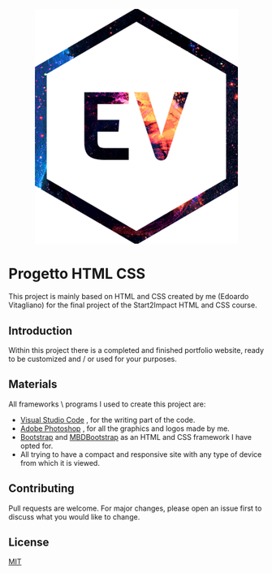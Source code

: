 <p align="center"><img src="assets/images/logo/logo_large2.png" width="400"></p>

# Progetto HTML CSS

This project is mainly based on HTML and CSS created by me (Edoardo Vitagliano) for the final project of the Start2Impact HTML and CSS course.

## Introduction

Within this project there is a completed and finished portfolio website, ready to be customized and / or used for your purposes.

## Materials

All frameworks \ programs I used to create this project are:

- [Visual Studio Code](https://code.visualstudio.com/) , for the writing part of the code.
- [Adobe Photoshop](https://www.adobe.com/it/products/photoshop) , for all the graphics and logos made by me.
- [Bootstrap](https://getbootstrap.com/) and [MBDBootstrap](https://mdbootstrap.com/) as an HTML and CSS framework I have opted for.
- All trying to have a compact and responsive site with any type of device from which it is viewed.

## Contributing
Pull requests are welcome. For major changes, please open an issue first to discuss what you would like to change.


## License
[MIT](https://choosealicense.com/licenses/mit/)
